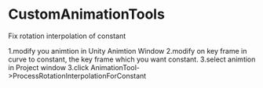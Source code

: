 # CustomAnimationTools

Fix rotation interpolation of constant

1.modify you animtion in Unity Animtion Window
2.modify on key frame in curve to constant, the key frame which you want constant.
3.select animtion in Project window
3.click AnimationTool->ProcessRotationInterpolationForConstant
